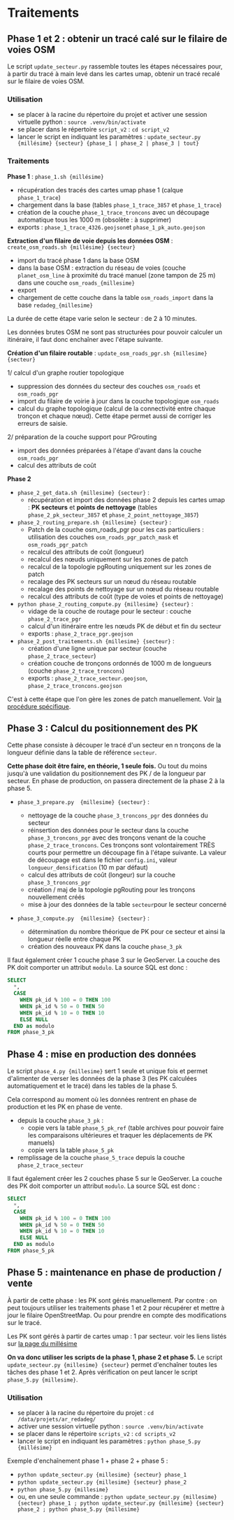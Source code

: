 # Traitements


## Phase 1 et 2 : obtenir un tracé calé sur le filaire de voies OSM

Le script `update_secteur.py` rassemble toutes les étapes nécessaires pour, à partir du tracé à main levé dans les cartes umap, obtenir un tracé recalé sur le filaire de voies OSM.

### Utilisation

* se placer à la racine du répertoire du projet et activer une session virtuelle python : `source .venv/bin/activate`
* se placer dans le répertoire `script_v2` : `cd script_v2`
* lancer le script en indiquant les paramètres : `update_secteur.py {millésime} {secteur} {phase_1 | phase_2 | phase_3 | tout}`

### Traitements

**Phase 1** : `phase_1.sh {millésime}`

* récupération des tracés des cartes umap phase 1 (calque `phase_1_trace`)
* chargement dans la base (tables `phase_1_trace_3857` et `phase_1_trace`)
* création de la couche `phase_1_trace_troncons` avec un découpage automatique tous les 1000 m (obsolète : à supprimer)
* exports : `phase_1_trace_4326.geojson`et `phase_1_pk_auto.geojson`


**Extraction d'un filaire de voie depuis les données OSM** : `create_osm_roads.sh {millésime} {secteur}`

* import du tracé phase 1 dans la base OSM
* dans la base OSM : extraction du réseau de voies (couche `planet_osm_line` à proximité du tracé manuel (zone tampon de 25 m) dans une couche `osm_roads_{millesime}`
* export
* chargement de cette couche dans la table `osm_roads_import` dans la base `redadeg_{millesime}`

La durée de cette étape varie selon le secteur : de 2 à 10 minutes.

Les données brutes OSM ne sont pas structurées pour pouvoir calculer un itinéraire, il faut donc enchaîner avec l'étape suivante.


**Création d'un filaire routable** : `update_osm_roads_pgr.sh {millesime} {secteur}`

1/ calcul d'un graphe routier topologique

* suppression des données du secteur des couches `osm_roads` et `osm_roads_pgr` 
* import du filaire de voirie à jour dans la couche topologique `osm_roads`
* calcul du graphe topologique (calcul de la connectivité entre chaque tronçon et chaque nœud). Cette étape permet aussi de corriger les erreurs de saisie.

2/ préparation de la couche support pour PGrouting

* import des données préparées à l'étape d'avant dans la couche `osm_roads_pgr`
* calcul des attributs de coût


**Phase 2**

* `phase_2_get_data.sh {millesime} {secteur}` : 
  * récupération et import des données phase 2 depuis les cartes umap : **PK secteurs** et **points de nettoyage** (tables `phase_2_pk_secteur_3857` et `phase_2_point_nettoyage_3857`)
* `phase_2_routing_prepare.sh {millesime} {secteur}` :
  * Patch de la couche osm_roads_pgr pour les cas particuliers : utilisation des couches `osm_roads_pgr_patch_mask` et `osm_roads_pgr_patch`
  * recalcul des attributs de coût (longueur)
  * recalcul des nœuds uniquement sur les zones de patch
  * recalcul de la topologie pgRouting uniquement sur les zones de patch
  * recalage des PK secteurs sur un nœud du réseau routable
  * recalage des points de nettoyage sur un nœud du réseau routable
  * recalcul des attributs de coût (type de voies et points de nettoyage)
* `python phase_2_routing_compute.py {millesime} {secteur}` :
  * vidage de la couche de routage pour le secteur : couche `phase_2_trace_pgr`
  * calcul d'un itinéraire entre les nœuds PK de début et fin du secteur
  * exports : `phase_2_trace_pgr.geojson`
* `phase_2_post_traitements.sh {millesime} {secteur}` :
  * création d'une ligne unique par secteur (couche `phase_2_trace_secteur`)
  * création couche de tronçons ordonnés de 1000 m de longueurs (couche `phase_2_trace_troncons`)
  * exports : `phase_2_trace_secteur.geojson`, `phase_2_trace_troncons.geojson`

C'est à cette étape que l'on gère les zones de patch manuellement. Voir [la procédure spécifique](patch_manuel_routes.md).

## Phase 3 : Calcul du positionnement des PK

Cette phase consiste à découper le tracé d'un secteur en n tronçons de la longueur définie dans la table de référence `secteur`.

**Cette phase doit être faire, en théorie, 1 seule fois.** Ou tout du moins jusqu'à une validation du positionnement des PK / de la longueur par secteur.
En phase de production, on passera directement de la phase 2 à la phase 5.

* `phase_3_prepare.py  {millesime} {secteur}` :
  * nettoyage de la couche `phase_3_troncons_pgr` des données du secteur
  * réinsertion des données pour le secteur dans la couche `phase_3_troncons_pgr` avec des tronçons venant de la couche `phase_2_trace_troncons`. Ces tronçons sont volontairement TRÈS courts pour permettre un découpage fin à l'étape suivante. La valeur de découpage est dans le fichier `config.ini`, valeur `longueur_densification` (10 m par défaut)
  * calcul des attributs de coût (longeur) sur la couche `phase_3_troncons_pgr`
  * création / maj de la topologie pgRouting pour les tronçons nouvellement créés
  * mise à jour des données de la table `secteur`pour le secteur concerné

* `phase_3_compute.py  {millesime} {secteur}` :
  * détermination du nombre théorique de PK pour ce secteur et ainsi la longueur réelle entre chaque PK
  * création des nouveaux PK dans la couche `phase_3_pk`

Il faut également créer 1 couche phase 3 sur le GeoServer.
La couche des PK doit comporter un attribut `modulo`. La source SQL est donc :

```sql
SELECT
  *,
  CASE
    WHEN pk_id % 100 = 0 THEN 100
    WHEN pk_id % 50 = 0 THEN 50
    WHEN pk_id % 10 = 0 THEN 10
    ELSE NULL
  END as modulo
FROM phase_3_pk
```


## Phase 4 : mise en production des données

Le script `phase_4.py {millesime}` sert 1 seule et unique fois et permet d'alimenter de verser les données de la phase 3 (les PK calculées automatiquement et le tracé) dans les tables de la phase 5.

Cela correspond au moment où les données rentrent en phase de production et les PK en phase de vente.

* depuis la couche `phase_3_pk` :
  * copie vers la table `phase_5_pk_ref` (table archives pour pouvoir faire les comparaisons ultérieures et traquer les déplacements de PK manuels)
  * copie vers la table `phase_5_pk`
* remplissage de la couche `phase_5_trace` depuis la couche `phase_2_trace_secteur` 

Il faut également créer les 2 couches phase 5 sur le GeoServer.
La couche des PK doit comporter un attribut `modulo`. La source SQL est donc :

```sql
SELECT
  *,
  CASE
    WHEN pk_id % 100 = 0 THEN 100
    WHEN pk_id % 50 = 0 THEN 50
    WHEN pk_id % 10 = 0 THEN 10
    ELSE NULL
  END as modulo
FROM phase_5_pk
```


## Phase 5 : maintenance en phase de production / vente

À partir de cette phase : les PK sont gérés manuellement.
Par contre : on peut toujours utiliser les traitements phase 1 et 2 pour récupérer et mettre à jour le filaire OpenStreetMap. Ou pour prendre en compte des modifications sur le tracé.

Les PK sont gérés à partir de cartes umap : 1 par secteur.
voir les liens listés sur [la page du millésime](https://ar-redadeg.openstreetmap.bzh/)

**On va donc utiliser les scripts de la phase 1, phase 2 et phase 5.**
Le script `update_secteur.py {millesime} {secteur}` permet d'enchaîner toutes les tâches des phase 1 et 2. Après vérification on peut lancer le script `phase_5.py {millesime}`.

### Utilisation

* se placer à la racine du répertoire du projet : `cd /data/projets/ar_redadeg/`
* activer une session virtuelle python : `source .venv/bin/activate`
* se placer dans le répertoire `scripts_v2` : `cd scripts_v2`
* lancer le script en indiquant les paramètres : `python phase_5.py {millésime}`

Exemple d'enchaînement phase 1 + phase 2 + phase 5 :

* `python update_secteur.py {millesime} {secteur} phase_1`
* `python update_secteur.py {millesime} {secteur} phase_2`
* `python phase_5.py {millesime}`
* ou, en une seule commande : `python update_secteur.py {millesime} {secteur} phase_1 ; python update_secteur.py {millesime} {secteur} phase_2 ; python phase_5.py {millesime}` 







